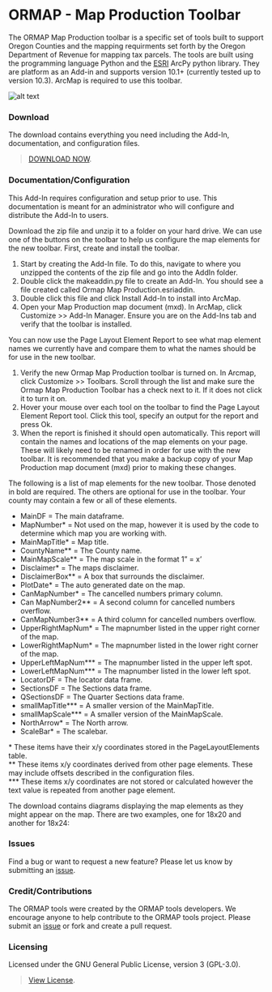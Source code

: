 # ORMAP - Map Production Toolbar

The ORMAP Map Production toolbar is a specific set of tools built to support Oregon Counties and the mapping requirments set forth by the Oregon Department of Revenue for mapping tax 
parcels.  The tools are built using the programming language Python and the [ESRI](https://esri.com) ArcPy python library.  They are  platform as an Add-in and supports version 10.1+ (currently tested up to version 10.3). ArcMap is required 
to use this toolbar. 

![alt text](https://raw.github.com/ORMAPtools/MapProduction/Supplimental/Toolbar.png "Image of the toolbar")


### Download
The download contains everything you need including the Add-In, documentation, and configuration files.
> [DOWNLOAD NOW](https://raw.github.com/ORMAPtools/MapProduction/Ormap+Map+Production+AddIn.zip).


### Documentation/Configuration

This Add-In requires configuration and setup prior to use.  This documentation is meant for an administrator who will configure and distribute the Add-In to users.   

Download the zip file and unzip it to a folder on your hard drive.  We can use one of the buttons on the toolbar to help us configure the map elements for the new toolbar.  First, create and install the toolbar.

1.	Start by creating the Add-In file.  To do this, navigate to where you unzipped the contents of the zip file and go into the AddIn folder.  
2.	Double click the makeaddin.py file to create an Add-In.  You should see a file created called Ormap Map Production.esriaddin. 
3.	Double click this file and click Install Add-In to install into ArcMap.   
4.	Open your Map Production map document (mxd).  In ArcMap, click Customize >> Add-In Manager.  Ensure you are on the Add-Ins tab and verify that the toolbar is installed. 

You can now use the Page Layout Element Report to see what map element names we currently have and compare them to what the names should be for use in the new toolbar.

1.	Verify the new Ormap Map Production toolbar is turned on.  In Arcmap, click Customize >> Toolbars.  Scroll through the list and make sure the Ormap Map Production Toolbar has a check next to it.  If it does not click it to turn it on. 
2.	Hover your mouse over each tool on the toolbar to find the Page Layout Element Report tool.  Click this tool, specify an output for the report and press Ok.  
3.	When the report is finished it should open automatically.  This report will contain the names and locations of the map elements on your page.  These will likely need to be renamed in order for use with the new toolbar.   It is recommended that you make a backup copy of your Map Production map document (mxd) prior to making these changes.  

The following is a list of map elements for the new toolbar.  Those denoted in bold are required.  The others are optional for use in the toolbar.  Your county may contain a few or all of these elements.  

+	MainDF = The main dataframe.
+	MapNumber* = Not used on the map, however it is used by the code to determine which map you are working with.
+	MainMapTitle* = Map title.
+	CountyName** = The County name.
+	MainMapScale** = The map scale in the format 1” = x’
+	Disclaimer* = The maps disclaimer.
+	DisclaimerBox** = A box that surrounds the disclaimer.
+   PlotDate* = The auto generated date on the map.
+	CanMapNumber* = The cancelled numbers primary column.
+	Can MapNumber2** = A second column for cancelled numbers overflow.
+	CanMapNumber3** = A third column for cancelled numbers overflow.
+	UpperRightMapNum* = The mapnumber listed in the upper right corner of the map.
+	LowerRightMapNum* = The mapnumber listed in the lower right corner of the map.
+	UpperLeftMapNum*** = The mapnumber listed in the upper left spot.
+	LowerLeftMapNum*** = The mapnumber listed in the lower left spot.
+	LocatorDF = The locator data frame.
+	SectionsDF = The Sections data frame.
+	QSectionsDF = The Quarter Sections data frame.
+	smallMapTitle*** = A smaller version of the MainMapTitle.
+	smallMapScale*** = A smaller version of the MainMapScale.
+	NorthArrow* = The North arrow.
+	ScaleBar* = The scalebar.

\* These items have their x/y coordinates stored in the PageLayoutElements table.  
\** These items x/y coordinates derived from other page elements. These may include offsets described in the configuration files.  
\***  These items x/y coordinates are not stored or calculated however the text value is repeated from another page element.  

The download contains diagrams displaying the map elements as they might appear on the map.  There are two examples, one for 18x20 and another for 18x24:


### Issues
Find a bug or want to request a new feature?  Please let us know by submitting an [issue](https://github.com/ORMAPtools/MapProduction/issues). 


### Credit/Contributions
The ORMAP tools were created by the ORMAP tools developers.  We encourage anyone to help contribute to the ORMAP tools project.  Please submit an [issue](https://github.com/ORMAPtools/MapProduction/issues) or fork and create a pull request.


### Licensing
Licensed under the GNU General Public License, version 3 (GPL-3.0).  
> [View License](https://github.com/ORMAPtools/MapProduction/blob/master/LICENSE).